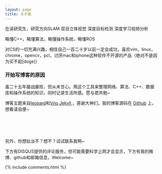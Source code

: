 ```yaml
---
layout: page
title: 关于我 
---
```


在读研究生，研究方向SLAM 双目立体视觉 深度目标检测 深度学习视频分析 
<p>
略懂C++，略懂算法，略懂操作系统，略懂ROS
<p>
对CS的一切充满兴趣，相信自己一百二十岁以前一定会成功，喜欢vim，linux，chrome，opencv，pcl，讨厌mac和iphone这种软件不开源的产品（绝对不是因为买不起[doge]）
<p>
<h3> 开始写博客的原因 </h3>  
<p>
虽二十五年屡战屡败，但从未甘心。用这个工具来整理网络、算法、C++、数据库和操作系统的知识，同时记录生活所感。愿与君共勉~
<p>
博客主题来自<a href="http://baixin.io/">leopard</a>和<a href="https://onevcat.com/">Vno Jekyll </a>，感谢大神们。我的博客源码在 <a target="_blank" href='https://github.com/Ewenwan/ewenwan.github.io'>Github</a> 上，想看请自便~
<br>
<br>
<br>
<br>
<br>
<br>
另外，你想扯淡不？想不？试试联系我啊~  
<p>
下方有DISQUS提供的评论服务，但可能需要科学上网才会显示，下方有我的微博、github和邮箱信息，Welcome~
<p>
{% include comments.html %}


